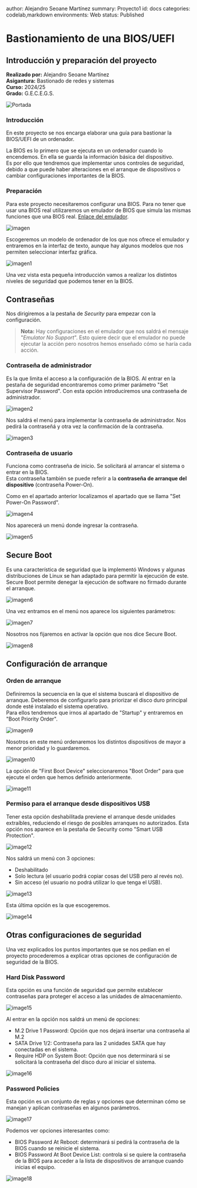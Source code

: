 author: Alejandro Seoane Martínez
summary: Proyecto1
id: docs
categories: codelab,markdown
environments: Web
status: Published


# Bastionamiento de una BIOS/UEFI


## Introducción y preparación del proyecto

**Realizado por:** Alejandro Seoane Martínez  
**Asigantura:** Bastionado de redes y sistemas  
**Curso:** 2024/25  
**Grado:** G.E.C.E.G.S.

![Portada](docs/img/portada.png)

### Introducción
En este proyecto se nos encarga elaborar una guía para bastionar la BIOS/UEFI de un ordenador.

La BIOS es lo primero que se ejecuta en un ordenador cuando lo encendemos. En ella se guarda la información básica del dispositivo.   
Es por ello que tendremos que implementar unos controles de seguridad, debido a que puede haber alteraciones en el arranque de dispositivos o cambiar configuraciones importantes de la BIOS.

### Preparación

Para este proyecto necesitaremos configurar una BIOS. Para no tener que usar una BIOS real utilizaremos un emulador de BIOS que simula las mismas funciones que una BIOS real. [Enlace del emulador](https://download.lenovo.com/bsco/index.html#/).   

![imagen](docs/img/image.png)

Escogeremos un modelo de ordenador de los que nos ofrece el emulador y entraremos en la interfaz de texto, aunque hay algunos modelos que nos permiten seleccionar interfaz gráfica. 

![imagen1](docs/img/image1.png)

Una vez vista esta pequeña introducción vamos a realizar los distintos niveles de seguridad que podemos tener en la BIOS.



## Contraseñas

Nos dirigiremos a la pestaña de *Security* para empezar con la configuración. 
> **Nota:** Hay configuraciones en el emulador que nos saldrá el mensaje "*Emulator No Support*". Esto quiere decir que el emulador no puede ejecutar la acción pero nosotros hemos enseñado cómo se haría cada acción.

### Contraseña de administrador
Es la que limita el acceso a la configuración de la BIOS. 
Al entrar en la pestaña de seguridad encontraremos como primer parámetro "Set Supervisor Password". Con esta opción introduciremos una contraseña de administrador. 

![imagen2](docs/img/image2.png)

Nos saldrá el menú para implementar la contraseña de administrador. Nos pedirá la contraseñá y otra vez la confirmación de la contraseña. 

![imagen3](docs/img/image3.png)


### Contraseña de usuario
Funciona como contraseña de inicio. Se solicitará al arrancar el sistema o entrar en la BIOS.   
Esta contraseña también se puede referir a la **contraseña de arranque del dispositivo** (contraseña Power-On).

Como en el apartado anterior localizamos el apartado que se llama "Set Power-On Password".

![imagen4](docs/img/image4.png)

Nos aparecerá un menú donde ingresar la contraseña. 

![imagen5](docs/img/image5.png)

## Secure Boot
Es una característica de seguridad que la implementó Windows y algunas distribuciones de Linux se han adaptado para permitir la ejecución de este.   
Secure Boot permite denegar la ejecución de software no firmado durante el arranque.

![imagen6](docs/img/image6.png)

Una vez entramos en el menú nos aparece los siguientes parámetros: 

![imagen7](docs/img/image7.png)

Nosotros nos fijaremos en activar la opción que nos dice Secure Boot. 

![imagen8](docs/img/image8.png)

## Configuración de arranque

### Orden de arranque
Definiremos la secuencia en la que el sistema buscará el dispositivo de arranque. Deberemos de configurarlo para priorizar el disco duro principal donde esté instalado el sistema operativo.  
Para ellos tendremos que irnos al apartado de "Startup" y entraremos en "Boot Priority Order". 

![imagen9](docs/img/image9.png)

Nosotros en este menú ordenaremos los distintos dispositivos de mayor a menor prioridad y lo guardaremos. 

![imagen10](docs/img/image10.png)

La opción de "First Boot Device" seleccionaremos "Boot Order" para que ejecute el orden que hemos definido anteriormente. 

![image11](/docs/img/image11.png)

### Permiso para el arranque desde dispositivos USB

Tener esta opción deshabilitada previene el arranque desde unidades extraíbles, reduciendo el riesgo de posibles arranques no autorizados. Esta opción nos aparece en la pestaña de Security como "Smart USB Protection".

![image12](/docs/img/image12.png)

Nos saldrá un menú con 3 opciones: 
- Deshabilitado
- Solo lectura (el usuario podrá copiar cosas del USB pero al revés no).
- Sin acceso (el usuario no podrá utilizar lo que tenga el USB).

![image13](/docs/img/image13.png)

Esta última opción es la que escogeremos. 

![image14](/docs/img/image14.png)


## Otras configuraciones de seguridad

Una vez explicados los puntos importantes que se nos pedían en el proyecto procederemos a explicar otras opciones de configuración de seguridad de la BIOS. 

### Hard Disk Password

Esta opción es una función de seguridad que permite establecer contraseñas para proteger el acceso a las unidades de almacenamiento.

![image15](/docs/img/image15.png)

Al entrar en la opción nos saldrá un menú de opciones:
- M.2 Drive 1 Password: Opción que nos dejará insertar una contraseña al M.2
- SATA Drive 1/2: Contraseña para las 2 unidades SATA que hay conectadas en el sistema. 
- Require HDP on System Boot: Opción que nos determinará si se solicitará la contraseña del disco duro al iniciar el sistema.

![image16](/docs/img/image16..png)

### Password Policies

Esta opción es un conjunto de reglas  y opciones que determinan cómo se manejan y aplican contraseñas en algunos parámetros.

![image17](/docs/img/image17.png)

Podemos ver opciones interesantes como: 
- BIOS Password At Reboot: determinará si pedirá la contraseña de la BIOS cuando se reinicie el sistema.
- BIOS Password At Boot Device List: controla si se quiere la contraseña de la BIOS para acceder a la lista de dispositivos de arranque cuando inicias el equipo. 

![image18](/docs/img/image18.png)
